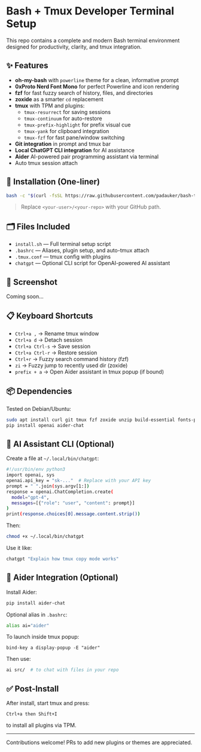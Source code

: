 # Bash + Tmux Developer Terminal Setup

This repo contains a complete and modern Bash terminal environment designed for productivity, clarity, and tmux integration.

## ✨ Features

- **oh-my-bash** with `powerline` theme for a clean, informative prompt
- **0xProto Nerd Font Mono** for perfect Powerline and icon rendering
- **fzf** for fast fuzzy search of history, files, and directories
- **zoxide** as a smarter `cd` replacement
- **tmux** with TPM and plugins:
  - `tmux-resurrect` for saving sessions
  - `tmux-continuum` for auto-restore
  - `tmux-prefix-highlight` for prefix visual cue
  - `tmux-yank` for clipboard integration
  - `tmux-fzf` for fast pane/window switching
- **Git integration** in prompt and tmux bar
- **Local ChatGPT CLI integration** for AI assistance
- **Aider** AI-powered pair programming assistant via terminal
- Auto tmux session attach

## 🔧 Installation (One-liner)
```bash
bash -c "$(curl -fsSL https://raw.githubusercontent.com/padauker/bash-tmux-setup/main/install.sh)"
```

> Replace `<your-user>/<your-repo>` with your GitHub path.

## 🗂 Files Included
- `install.sh` — Full terminal setup script
- `.bashrc` — Aliases, plugin setup, and auto-tmux attach
- `.tmux.conf` — tmux config with plugins
- `chatgpt` — Optional CLI script for OpenAI-powered AI assistant

## 📸 Screenshot
Coming soon...

## 📋 Keyboard Shortcuts
- `Ctrl+a ,` → Rename tmux window
- `Ctrl+a d` → Detach session
- `Ctrl+a Ctrl-s` → Save session
- `Ctrl+a Ctrl-r` → Restore session
- `Ctrl+r` → Fuzzy search command history (fzf)
- `zi` → Fuzzy jump to recently used dir (zoxide)
- `prefix + a` → Open Aider assistant in tmux popup (if bound)

## 📦 Dependencies
Tested on Debian/Ubuntu:
```bash
sudo apt install curl git tmux fzf zoxide unzip build-essential fonts-powerline python3-pip
pip install openai aider-chat
```

## 🤖 AI Assistant CLI (Optional)
Create a file at `~/.local/bin/chatgpt`:
```bash
#!/usr/bin/env python3
import openai, sys
openai.api_key = "sk-..."  # Replace with your API key
prompt = " ".join(sys.argv[1:])
response = openai.ChatCompletion.create(
  model="gpt-4",
  messages=[{"role": "user", "content": prompt}]
)
print(response.choices[0].message.content.strip())
```
Then:
```bash
chmod +x ~/.local/bin/chatgpt
```
Use it like:
```bash
chatgpt "Explain how tmux copy mode works"
```

## 🧠 Aider Integration (Optional)
Install Aider:
```bash
pip install aider-chat
```
Optional alias in `.bashrc`:
```bash
alias ai="aider"
```
To launch inside tmux popup:
```tmux
bind-key a display-popup -E "aider"
```
Then use:
```bash
ai src/  # to chat with files in your repo
```

## ✅ Post-Install
After install, start tmux and press:
```
Ctrl+a then Shift+I
```
to install all plugins via TPM.

---

Contributions welcome! PRs to add new plugins or themes are appreciated.
